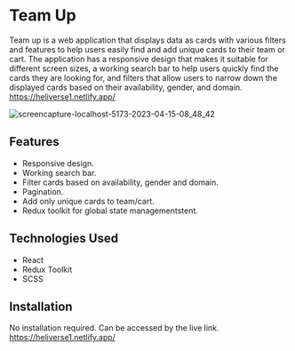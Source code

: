 # Team Up
Team up is a web application that displays data as cards with various filters and features to help users easily find and add unique cards to their team or cart. The application has a responsive design that makes it suitable for different screen sizes, a working search bar to help users quickly find the cards they are looking for, and filters that allow users to narrow down the displayed cards based on their availability, gender, and domain. https://heliverse1.netlify.app/

![screencapture-localhost-5173-2023-04-15-08_48_42](https://user-images.githubusercontent.com/115478939/232180715-ca4434ea-61d6-43a0-b5fa-7b387ae547f6.png)


## Features
- Responsive design.
- Working search bar.
- Filter cards based on availability, gender and domain.
- Pagination.
- Add only unique cards to team/cart.
- Redux toolkit for global state managementstent.

## Technologies Used
- React
- Redux Toolkit
- SCSS

## Installation
No installation required. Can be accessed by the live link. https://heliverse1.netlify.app/

